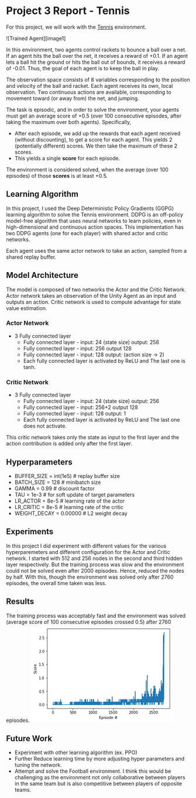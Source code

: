 # Project 3 Report - Tennis
For this project, we will work with the [Tennis](https://github.com/Unity-Technologies/ml-agents/blob/master/docs/Learning-Environment-Examples.md#tennis) environment.

![Trained Agent][image1]

In this environment, two agents control rackets to bounce a ball over a net. If an agent hits the ball over the net, it receives a reward of +0.1.  If an agent lets a ball hit the ground or hits the ball out of bounds, it receives a reward of -0.01.  Thus, the goal of each agent is to keep the ball in play.

The observation space consists of 8 variables corresponding to the position and velocity of the ball and racket. Each agent receives its own, local observation.  Two continuous actions are available, corresponding to movement toward (or away from) the net, and jumping. 

The task is episodic, and in order to solve the environment, your agents must get an average score of +0.5 (over 100 consecutive episodes, after taking the maximum over both agents). Specifically,

- After each episode, we add up the rewards that each agent received (without discounting), to get a score for each agent. This yields 2 (potentially different) scores. We then take the maximum of these 2 scores.
- This yields a single **score** for each episode.

The environment is considered solved, when the average (over 100 episodes) of those **scores** is at least +0.5.


## Learning Algorithm
In this project, I used the Deep Deterministic Policy Gradients (GGPG) learning algorithm to solve the Tennis environment. DDPG is an off-policy model-free algorithm that uses neural networks to learn policies, even in high-dimensional and continuous action spaces. This implementation has two DDPG agents (one for each player) with shared actor and critic networks. 

Each agent uses the same actor network to take an action, sampled from a shared replay buffer. 


## Model Architecture
The model is composed of two networks the Actor and the Critic Network. Actor network takes an observation of the Unity Agent as an input and outputs an action. Critic network is used to compute advantage for state value estimation.

### Actor Network
- 3 Fully connected layer
    - Fully connected layer - input: 24 (state size) output: 256
    - Fully connected layer - input: 256 output 128
    - Fully connected layer - input: 128 output: (action size -> 2)
    - Each fully connected layer is activated by ReLU and The last one is tanh.

### Critic Network
- 3 Fully connected layer
    - Fully connected layer - input: 24 (state size) output: 256
    - Fully connected layer - input: 256+2 output 128
    - Fully connected layer - input: 128 output: 1
    - Each fully connected layer is activated by ReLU and The last one does not activate.
    
This critic network takes only the state as input to the first layer and the action contribution is added only after the first layer.

## Hyperparameters
- BUFFER_SIZE = int(1e5)  # replay buffer size
- BATCH_SIZE = 128        # minibatch size
- GAMMA = 0.99            # discount factor
- TAU = 1e-3              # for soft update of target parameters
- LR_ACTOR = 8e-5        # learning rate of the actor 
- LR_CRITIC = 8e-5        # learning rate of the critic
- WEIGHT_DECAY = 0.00000   # L2 weight decay

## Experiments

In this project I did experiment with different values for the various hyperparemeters and different configuration for the Actor and Critic network. I started with 512 and 256 nodes in the second and third hidden layer respectively. But the training process was slow and the environment could not be solved even after 2000 episodes. Hence, reduced the nodes by half. With this, though the  environment was solved only after 2760 episodes, the overall time taken was less.


## Results
The training process was acceptably fast and the environment was solved (average score of 100 consecutive episodes crossed 0.5) after 2760 episodes.
![Best Model Score](./plot.png)

## Future Work
- Experiment with other learning algorithm (ex. PPO)
- Further Reduce learning time by more adjusting hyper parameters and tuning the network.
- Attempt and solve the Football environment. I think this would be challenging as the environment not only collaborative between players in the same team but is also competitive between players of opposite teams.
